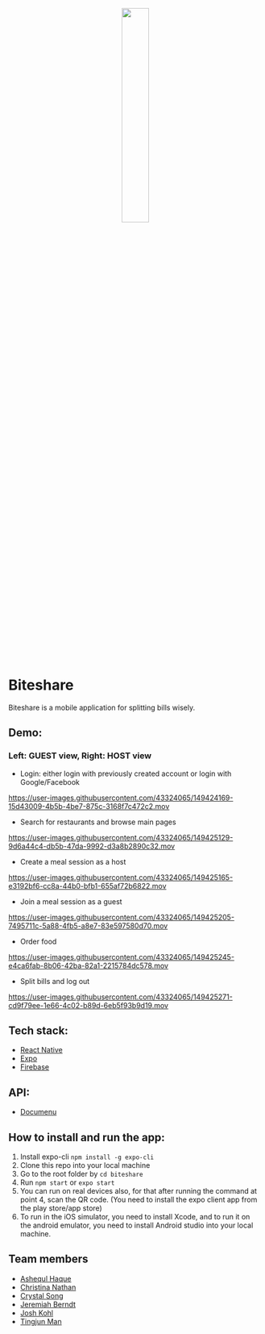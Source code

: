 <p align="center" width="100%">
    <img width="33%" src="https://user-images.githubusercontent.com/43324065/149425783-571ff4bb-c102-495e-b144-af6ee5df81a7.png">
</p>

# Biteshare
Biteshare is a mobile application for splitting bills wisely. 

## Demo:
### Left: GUEST view, Right: HOST view
- Login: either login with previously created account or login with Google/Facebook

https://user-images.githubusercontent.com/43324065/149424169-15d43009-4b5b-4be7-875c-3168f7c472c2.mov

- Search for restaurants and browse main pages

https://user-images.githubusercontent.com/43324065/149425129-9d6a44c4-db5b-47da-9992-d3a8b2890c32.mov

- Create a meal session as a host

https://user-images.githubusercontent.com/43324065/149425165-e3192bf6-cc8a-44b0-bfb1-655af72b6822.mov

- Join a meal session as a guest

https://user-images.githubusercontent.com/43324065/149425205-7495711c-5a88-4fb5-a8e7-83e597580d70.mov

- Order food

https://user-images.githubusercontent.com/43324065/149425245-e4ca6fab-8b06-42ba-82a1-2215784dc578.mov

- Split bills and log out

https://user-images.githubusercontent.com/43324065/149425271-cd9f79ee-1e66-4c02-b89d-6eb5f93b9d19.mov

## Tech stack:
- [React Native](https://reactnative.dev/)
- [Expo](https://docs.expo.dev/)
- [Firebase](https://firebase.google.com/docs?authuser=3)

## API:
- [Documenu](https://documenu.com/)

## How to install and run the app:
1. Install expo-cli `npm install -g expo-cli`
2. Clone this repo into your local machine
3. Go to the root folder by `cd biteshare`
4. Run `npm start` or `expo start`
5. You can run on real devices also, for that after running the command at point 4, scan the QR code. (You need to install the expo client app from the play store/app store)
6. To run in the iOS simulator, you need to install Xcode, and to run it on the android emulator, you need to install Android studio into your local machine.

## Team members
- [Ashequl Haque](https://github.com/ashequl93)
- [Christina Nathan](https://github.com/christinanate)
- [Crystal Song](https://github.com/crystalsong2021)
- [Jeremiah Berndt](https://github.com/JeremiahBerndt)
- [Josh Kohl](https://github.com/Josh-Kohl)
- [Tingjun Man](https://github.com/tm2838)

